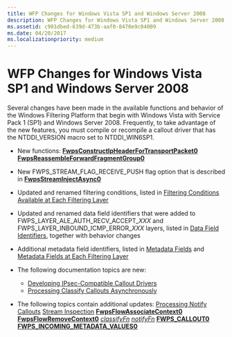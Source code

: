 ```yaml
---
title: WFP Changes for Windows Vista SP1 and Windows Server 2008
description: WFP Changes for Windows Vista SP1 and Windows Server 2008
ms.assetid: c901dbed-639d-473b-aaf0-8470e9c04009
ms.date: 04/20/2017
ms.localizationpriority: medium
---
```


# WFP Changes for Windows Vista SP1 and Windows Server 2008


Several changes have been made in the available functions and behavior of the Windows Filtering Platform that begin with Windows Vista with Service Pack 1 (SP1) and Windows Server 2008. Frequently, to take advantage of the new features, you must compile or recompile a callout driver that has the NTDDI\_VERSION macro set to NTDDI\_WIN6SP1.

-   New functions:
    [**FwpsConstructIpHeaderForTransportPacket0**](https://docs.microsoft.com/windows-hardware/drivers/ddi/fwpsk/nf-fwpsk-fwpsconstructipheaderfortransportpacket0)
    [**FwpsReassembleForwardFragmentGroup0**](https://docs.microsoft.com/windows-hardware/drivers/ddi/fwpsk/nf-fwpsk-fwpsreassembleforwardfragmentgroup0)
-   New FWPS\_STREAM\_FLAG\_RECEIVE\_PUSH flag option that is described in [**FwpsStreamInjectAsync0**](https://docs.microsoft.com/windows-hardware/drivers/ddi/fwpsk/nf-fwpsk-fwpsstreaminjectasync0)

-   Updated and renamed filtering conditions, listed in [Filtering Conditions Available at Each Filtering Layer](https://docs.microsoft.com/windows-hardware/drivers/network/filtering-conditions-available-at-each-filtering-layer)

-   Updated and renamed data field identifiers that were added to FWPS\_LAYER\_ALE\_AUTH\_RECV\_ACCEPT\_*XXX* and FWPS\_LAYER\_INBOUND\_ICMP\_ERROR\_*XXX* layers, listed in [Data Field Identifiers](https://docs.microsoft.com/windows-hardware/drivers/network/data-field-identifiers), together with behavior changes

-   Additional metadata field identifiers, listed in [Metadata Fields](https://docs.microsoft.com/windows-hardware/drivers/network/metadata-fields) and [Metadata Fields at Each Filtering Layer](https://docs.microsoft.com/windows-hardware/drivers/network/metadata-fields-at-each-filtering-layer)

-   The following documentation topics are new:
    -   [Developing IPsec-Compatible Callout Drivers](developing-ipsec-compatible-callout-drivers.md)
    -   [Processing Classify Callouts Asynchronously](processing-classify-callouts-asynchronously.md)
-   The following topics contain additional updates:
    [Processing Notify Callouts](processing-notify-callouts.md)
    [Stream Inspection](stream-inspection.md)
    [**FwpsFlowAssociateContext0**](https://docs.microsoft.com/windows-hardware/drivers/ddi/fwpsk/nf-fwpsk-fwpsflowassociatecontext0)
    [**FwpsFlowRemoveContext0**](https://docs.microsoft.com/windows-hardware/drivers/ddi/fwpsk/nf-fwpsk-fwpsflowremovecontext0)
    [*classifyFn*](https://docs.microsoft.com/windows-hardware/drivers/ddi/fwpsk/nc-fwpsk-fwps_callout_classify_fn0)
    [*notifyFn*](https://docs.microsoft.com/windows-hardware/drivers/ddi/fwpsk/nc-fwpsk-fwps_callout_notify_fn0)
    [**FWPS\_CALLOUT0**](https://docs.microsoft.com/windows-hardware/drivers/ddi/fwpsk/ns-fwpsk-fwps_callout0_)
    [**FWPS\_INCOMING\_METADATA\_VALUES0**](https://docs.microsoft.com/windows-hardware/drivers/ddi/fwpsk/ns-fwpsk-fwps_incoming_metadata_values0_)

 

 





